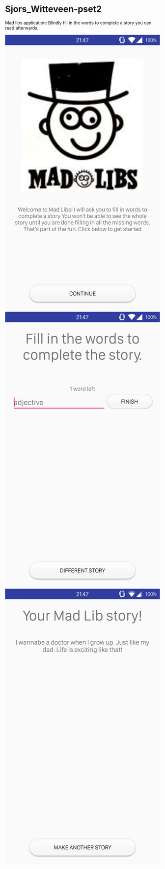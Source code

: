 # Sjors_Witteveen-pset2
Mad libs application:
Blindly fill in the words to complete a story you can read afterwards.


![Screenshot](doc/Screenshot_20160919-214801.png?raw=true "Start screen")
![Screenshot](doc/Screenshot_20160919-214731.png?raw=true "Filling in the words")
![Screenshot](doc/Screenshot_20160919-214754.png?raw=true "Displaying complete story")
